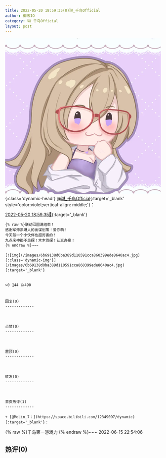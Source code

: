 ```yaml
---
title: 2022-05-20 18:59:35(0)琳_千鸟Official
author: 御坂IO
category: 琳_千鸟Official
layout: post
---
```


![img](/images/c0a88f85ebd0d056f37b114e0748e69556c8b488.jpg){:class='dynamic-head'}
[@琳_千鸟Official](https://space.bilibili.com/1620923329/dynamic){:target='_blank' style='color:violet;vertical-align: middle;'}：

[2022-05-20 18:59:35🔗](https://t.bilibili.com/662309619515785267){:target='_blank'}

~~~
{% raw %}联动回圆满结束！
感谢军师系琳人的出谋划策！爱你萌！
今天每一个小伙伴也超厉害的！
九点来神都不良探！木木侦探！认真办案！
{% endraw %}~~~

[![img](/images/6b69138d0ba389d110591cca860399ede8640ac4.jpg){:class='dynamic-img'}](/images/6b69138d0ba389d110591cca860399ede8640ac4.jpg){:target='_blank'}


↪️0 💬44 👍490


回复(0)
-------------



点赞(0)
-------------



置顶(0)
-------------



转发(0)
-------------



首页热评(1)
-------------

+ [@MoLin_7：](https://space.bilibili.com/12349097/dynamic){:target='_blank'}：
~~~
{% raw %}千鸟第一游戏力
{% endraw %}~~~
2022-06-15 22:54:06


热评(0)
-------------



